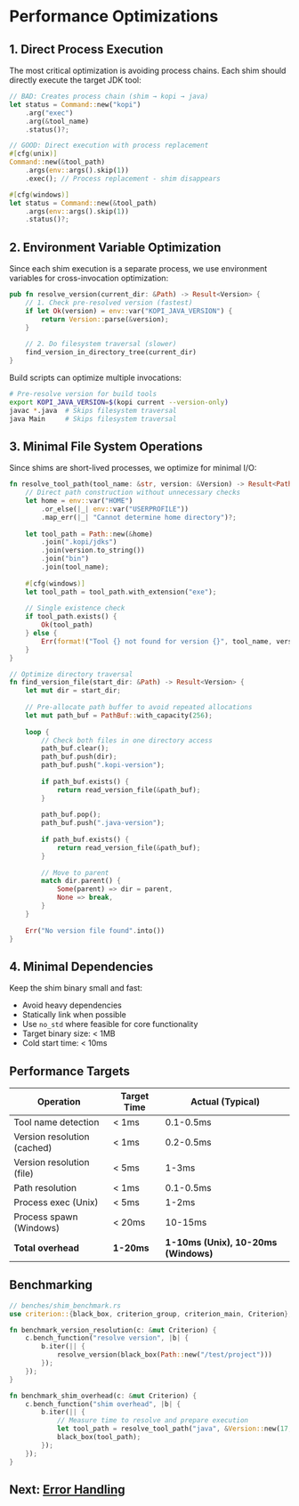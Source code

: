 # Performance Optimizations

## 1. Direct Process Execution

The most critical optimization is avoiding process chains. Each shim should directly execute the target JDK tool:

```rust
// BAD: Creates process chain (shim → kopi → java)
let status = Command::new("kopi")
    .arg("exec")
    .arg(&tool_name)
    .status()?;

// GOOD: Direct execution with process replacement
#[cfg(unix)]
Command::new(&tool_path)
    .args(env::args().skip(1))
    .exec(); // Process replacement - shim disappears

#[cfg(windows)]
let status = Command::new(&tool_path)
    .args(env::args().skip(1))
    .status()?;
```

## 2. Environment Variable Optimization

Since each shim execution is a separate process, we use environment variables for cross-invocation optimization:

```rust
pub fn resolve_version(current_dir: &Path) -> Result<Version> {
    // 1. Check pre-resolved version (fastest)
    if let Ok(version) = env::var("KOPI_JAVA_VERSION") {
        return Version::parse(&version);
    }
    
    // 2. Do filesystem traversal (slower)
    find_version_in_directory_tree(current_dir)
}
```

Build scripts can optimize multiple invocations:

```bash
# Pre-resolve version for build tools
export KOPI_JAVA_VERSION=$(kopi current --version-only)
javac *.java  # Skips filesystem traversal
java Main     # Skips filesystem traversal
```

## 3. Minimal File System Operations

Since shims are short-lived processes, we optimize for minimal I/O:

```rust
fn resolve_tool_path(tool_name: &str, version: &Version) -> Result<PathBuf> {
    // Direct path construction without unnecessary checks
    let home = env::var("HOME")
        .or_else(|_| env::var("USERPROFILE"))
        .map_err(|_| "Cannot determine home directory")?;
    
    let tool_path = Path::new(&home)
        .join(".kopi/jdks")
        .join(version.to_string())
        .join("bin")
        .join(tool_name);
    
    #[cfg(windows)]
    let tool_path = tool_path.with_extension("exe");
    
    // Single existence check
    if tool_path.exists() {
        Ok(tool_path)
    } else {
        Err(format!("Tool {} not found for version {}", tool_name, version).into())
    }
}

// Optimize directory traversal
fn find_version_file(start_dir: &Path) -> Result<Version> {
    let mut dir = start_dir;
    
    // Pre-allocate path buffer to avoid repeated allocations
    let mut path_buf = PathBuf::with_capacity(256);
    
    loop {
        // Check both files in one directory access
        path_buf.clear();
        path_buf.push(dir);
        path_buf.push(".kopi-version");
        
        if path_buf.exists() {
            return read_version_file(&path_buf);
        }
        
        path_buf.pop();
        path_buf.push(".java-version");
        
        if path_buf.exists() {
            return read_version_file(&path_buf);
        }
        
        // Move to parent
        match dir.parent() {
            Some(parent) => dir = parent,
            None => break,
        }
    }
    
    Err("No version file found".into())
}
```

## 4. Minimal Dependencies

Keep the shim binary small and fast:
- Avoid heavy dependencies
- Statically link when possible
- Use `no_std` where feasible for core functionality
- Target binary size: < 1MB
- Cold start time: < 10ms

## Performance Targets

| Operation | Target Time | Actual (Typical) |
|-----------|-------------|------------------|
| Tool name detection | < 1ms | 0.1-0.5ms |
| Version resolution (cached) | < 1ms | 0.2-0.5ms |
| Version resolution (file) | < 5ms | 1-3ms |
| Path resolution | < 1ms | 0.1-0.5ms |
| Process exec (Unix) | < 5ms | 1-2ms |
| Process spawn (Windows) | < 20ms | 10-15ms |
| **Total overhead** | **1-20ms** | **1-10ms (Unix), 10-20ms (Windows)** |

## Benchmarking

```rust
// benches/shim_benchmark.rs
use criterion::{black_box, criterion_group, criterion_main, Criterion};

fn benchmark_version_resolution(c: &mut Criterion) {
    c.bench_function("resolve version", |b| {
        b.iter(|| {
            resolve_version(black_box(Path::new("/test/project")))
        });
    });
}

fn benchmark_shim_overhead(c: &mut Criterion) {
    c.bench_function("shim overhead", |b| {
        b.iter(|| {
            // Measure time to resolve and prepare execution
            let tool_path = resolve_tool_path("java", &Version::new(17, 0, 2));
            black_box(tool_path);
        });
    });
}
```

## Next: [Error Handling](./08-error-handling.md)